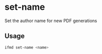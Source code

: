 # set-name

Set the author name for new PDF generations

## Usage

```bash
ifmd set-name <name>
```
